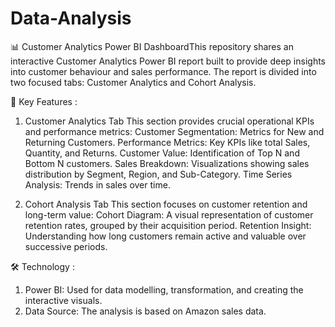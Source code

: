 # Data-Analysis
📊 Customer Analytics Power BI DashboardThis repository shares an interactive Customer Analytics Power BI report built to provide deep insights into customer behaviour and sales performance.
The report is divided into two focused tabs: Customer Analytics and Cohort Analysis.

🚀 Key Features :
1. Customer Analytics Tab
This section provides crucial operational KPIs and performance metrics:
Customer Segmentation: Metrics for New and Returning Customers.
Performance Metrics: Key KPIs like total Sales, Quantity, and Returns.
Customer Value: Identification of Top N and Bottom N customers.
Sales Breakdown: Visualizations showing sales distribution by Segment, Region, and Sub-Category.
Time Series Analysis: Trends in sales over time.

2. Cohort Analysis Tab
This section focuses on customer retention and long-term value:
Cohort Diagram: A visual representation of customer retention rates, grouped by their acquisition period.
Retention Insight: Understanding how long customers remain active and valuable over successive periods.

🛠 Technology :

1. Power BI: Used for data modelling, transformation, and creating the interactive visuals.
2. Data Source: The analysis is based on Amazon sales data.
